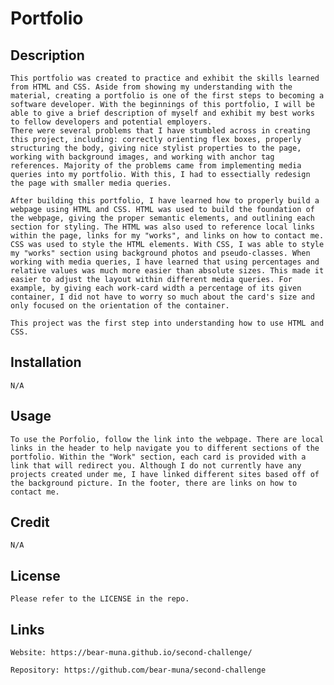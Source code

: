 # Portfolio

## Description
    This portfolio was created to practice and exhibit the skills learned from HTML and CSS. Aside from showing my understanding with the material, creating a portfolio is one of the first steps to becoming a software developer. With the beginnings of this portfolio, I will be able to give a brief description of myself and exhibit my best works to fellow developers and potential employers.
    There were several problems that I have stumbled across in creating this project, including: correctly orienting flex boxes, properly structuring the body, giving nice stylist properties to the page, working with background images, and working with anchor tag references. Majority of the problems came from implementing media queries into my portfolio. With this, I had to essectially redesign the page with smaller media queries.

    After building this portfolio, I have learned how to properly build a webpage using HTML and CSS. HTML was used to build the foundation of the webpage, giving the proper semantic elements, and outlining each section for styling. The HTML was also used to reference local links within the page, links for my "works", and links on how to contact me. CSS was used to style the HTML elements. With CSS, I was able to style my "works" section using background photos and pseudo-classes. When working with media queries, I have learned that using percentages and relative values was much more easier than absolute sizes. This made it easier to adjust the layout within different media queries. For example, by giving each work-card width a percentage of its given container, I did not have to worry so much about the card's size and only focused on the orientation of the container.

    This project was the first step into understanding how to use HTML and CSS. 

## Installation
    N/A

## Usage
    To use the Porfolio, follow the link into the webpage. There are local links in the header to help navigate you to different sections of the portfolio. Within the "Work" section, each card is provided with a link that will redirect you. Although I do not currently have any projects created under me, I have linked different sites based off of the background picture. In the footer, there are links on how to contact me. 

## Credit
    N/A

## License
    Please refer to the LICENSE in the repo.

## Links
    Website: https://bear-muna.github.io/second-challenge/ 

    Repository: https://github.com/bear-muna/second-challenge
